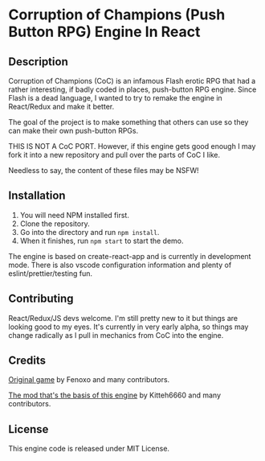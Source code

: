 # Corruption of Champions (Push Button RPG) Engine In React

## Description

Corruption of Champions (CoC) is an infamous Flash erotic RPG that had a rather interesting, if badly coded in places, push-button RPG engine. Since Flash is a dead language, I wanted to try to remake the engine in React/Redux and make it better.

The goal of the project is to make something that others can use so they can make their own push-button RPGs.

THIS IS NOT A CoC PORT. However, if this engine gets good enough I may fork it into a new repository and pull over the parts of CoC I like.

Needless to say, the content of these files may be NSFW!

## Installation

1. You will need NPM installed first.
2. Clone the repository.
3. Go into the directory and run `npm install`.
4. When it finishes, run `npm start` to start the demo.

The engine is based on create-react-app and is currently in development mode. There is also vscode configuration information and plenty of eslint/prettier/testing fun.

## Contributing

React/Redux/JS devs welcome. I'm still pretty new to it but things are looking good to my eyes. It's currently in very early alpha, so things may change radically as I pull in mechanics from CoC into the engine.

## Credits

[Original game](https://github.com/Fenoxo/Source) by Fenoxo and many contributors.

[The mod that's the basis of this engine](https://github.com/Kitteh6660/Corruption-of-Champions-Mod) by Kitteh6660 and many contributors.

## License

This engine code is released under MIT License.
